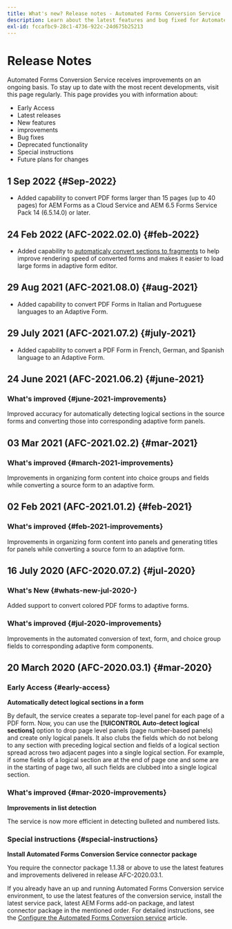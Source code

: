 ```yaml
---
title: What's new? Release notes - Automated Forms Conversion Service
description: Learn about the latest features and bug fixed for Automated Forms Conversion Service
exl-id: fccafbc9-28c1-4736-922c-24d675b25213
---
```

# Release Notes

Automated Forms Conversion Service receives improvements on an ongoing basis. To stay up to date with the most recent developments, visit this page regularly. This page provides you with information about:

* Early Access
* Latest releases
* New features
* improvements
* Bug fixes
* Deprecated functionality
* Special instructions
* Future plans for changes

## 1 Sep 2022 {#Sep-2022}

* Added capability to convert PDF forms larger than 15 pages (up to 40 pages) for AEM Forms as a Cloud Service and AEM 6.5 Forms Service Pack 14 (6.5.14.0) or later.

## 24 Feb 2022 (AFC-2022.02.0) {#feb-2022}

* Added capability to [automaticaly convert sections to fragments](convert-existing-forms-to-adaptive-forms.md) to help improve rendering speed of converted forms and makes it easier to load large forms in adaptive form editor.

## 29 Aug 2021 (AFC-2021.08.0) {#aug-2021}

* Added capability to convert PDF Forms in Italian  and Portuguese languages to an Adaptive Form.

## 29 July 2021 (AFC-2021.07.2) {#july-2021}

* Added capability to convert a PDF Form in French, German, and Spanish language to an Adaptive Form.

## 24 June 2021 (AFC-2021.06.2) {#june-2021}

### What's improved {#june-2021-improvements}

Improved accuracy for automatically detecting logical sections in the source forms and converting those into corresponding adaptive form panels.

## 03 Mar 2021 (AFC-2021.02.2) {#mar-2021}

### What's improved {#march-2021-improvements}

Improvements in organizing form content into choice groups and fields while converting a source form to an adaptive form.

## 02 Feb 2021 (AFC-2021.01.2) {#feb-2021}

### What's improved {#feb-2021-improvements}

Improvements in organizing form content into panels and generating titles for panels while converting a source form to an adaptive form.

## 16 July 2020 (AFC-2020.07.2) {#jul-2020}

### What's New {#whats-new-jul-2020-}

Added support to convert colored PDF forms to adaptive forms.

### What's improved {#jul-2020-improvements}

Improvements in the automated conversion of text, form, and choice group fields to corresponding adaptive form components.  

## 20 March 2020 (AFC-2020.03.1) {#mar-2020}

### Early Access {#early-access}

**Automatically detect logical sections in a form**

By default, the service creates a separate top-level panel for each page of a PDF form. Now, you can use the **[!UICONTROL Auto-detect logical sections]** option to drop page level panels (page number-based panels) and create only logical panels. It also clubs the fields which do not belong to any section with preceding logical section and fields of a logical section spread across two adjacent pages into a single logical section. For example, if some fields of a logical section are at the end of page one and some are in the starting of page two, all such fields are clubbed into a single logical section.

### What's improved {#mar-2020-improvements}

**Improvements in list detection**

The service is now more efficient in detecting bulleted and numbered lists.

### Special instructions {#special-instructions}

**Install Automated Forms Conversion Service connector package**

You require the connector package 1.1.38 or above to use the latest features and improvements delivered in release AFC-2020.03.1.

If you already have an up and running Automated Forms Conversion service environment, to use the latest features of the conversion service, install the latest service pack, latest AEM Forms add-on package, and latest connector package in the mentioned order. For detailed instructions, see the [Configure the Automated Forms Conversion service](configure-service.md) article.
